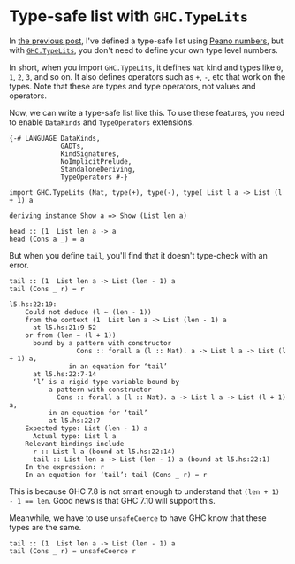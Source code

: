 # Type-safe list with `GHC.TypeLits`

In [the previous post](http://snak.tumblr.com/post/109752112942/type-safe-list-datakinds-constraintkinds-and), I've defined a type-safe list using [Peano numbers](http://wiki.haskell.org/Peano_numbers), but with [`GHC.TypeLits`](http://hackage.haskell.org/package/base/docs/GHC-TypeLits.html#t:Nat), you don't need to define your own type level numbers.

In short, when you import `GHC.TypeLits`, it defines `Nat` kind and types like `0`, `1`, `2`, `3`, and so on. It also defines operators such as `+`, `-`, etc that work on the types. Note that these are types and type operators, not values and operators.

Now, we can write a type-safe list like this. To use these features, you need to enable `DataKinds` and `TypeOperators` extensions.

    {-# LANGUAGE DataKinds,
                 GADTs,
                 KindSignatures,
                 NoImplicitPrelude,
                 StandaloneDeriving,
                 TypeOperators #-}

    import GHC.TypeLits (Nat, type(+), type(-), type( List l a -> List (l + 1) a

    deriving instance Show a => Show (List len a)

    head :: (1  List len a -> a
    head (Cons a _) = a

But when you define `tail`, you'll find that it doesn't type-check with an error.

    tail :: (1  List len a -> List (len - 1) a
    tail (Cons _ r) = r

    l5.hs:22:19:
        Could not deduce (l ~ (len - 1))
        from the context (1  List len a -> List (len - 1) a
          at l5.hs:21:9-52
        or from (len ~ (l + 1))
          bound by a pattern with constructor
                     Cons :: forall a (l :: Nat). a -> List l a -> List (l + 1) a,
                   in an equation for ‘tail’
          at l5.hs:22:7-14
          ‘l’ is a rigid type variable bound by
              a pattern with constructor
                Cons :: forall a (l :: Nat). a -> List l a -> List (l + 1) a,
              in an equation for ‘tail’
              at l5.hs:22:7
        Expected type: List (len - 1) a
          Actual type: List l a
        Relevant bindings include
          r :: List l a (bound at l5.hs:22:14)
          tail :: List len a -> List (len - 1) a (bound at l5.hs:22:1)
        In the expression: r
        In an equation for ‘tail’: tail (Cons _ r) = r

This is because GHC 7.8 is not smart enough to understand that `(len + 1) - 1 == len`. Good news is that GHC 7.10 will support this.

Meanwhile, we have to use `unsafeCoerce` to have GHC know that these types are the same.

    tail :: (1  List len a -> List (len - 1) a
    tail (Cons _ r) = unsafeCoerce r
